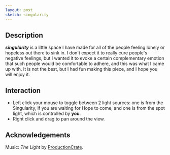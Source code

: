 ```yaml
---
layout: post
sketch: singularity
---
```


## Description

**_singularity_** is a little space I have made for all of the people feeling
lonely or hopeless out there to sink in. I don't expect it to really cure
people's negative feelings, but I wanted it to evoke a certain complementary 
emotion that such people would be comfortable to adhere, and this was what I
came up with. It is not the best, but I had fun making this piece, and I hope
you will enjoy it.

## Interaction

- Left click your mouse to toggle between 2 light sources: one is from the
Singularity, if you are waiting for Hope to come, and one is from the spot
light, which is controlled by **you**.
- Right click and drag to pan around the view.

## Acknowledgements

Music: _The Light_ by [ProductionCrate](https://productioncrate.com).
